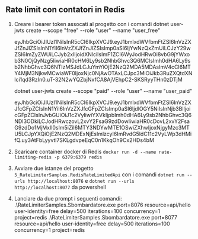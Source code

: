 ## Rate limit con contatori in Redis
1. Creare i bearer token assocati al progetto con i comandi
   dotnet user-jwts create --scope "free" --role "user" --name "user_free"

   eyJhbGciOiJIUzI1NiIsInR5cCI6IkpXVCJ9.eyJ1bmlxdWVfbmFtZSI6InVzZXJfZnJlZSIsInN1YiI6InVzZXJfZnJlZSIsImp0aSI6IjYwNzQxZmUiLCJzY29wZSI6ImZyZWUiLCJyb2xlIjoidXNlciIsImF1ZCI6WyJodHRwOi8vbG9jYWxob3N0OjQyNzg5IiwiaHR0cHM6Ly9sb2NhbGhvc3Q6MCIsImh0dHA6Ly9sb2NhbGhvc3Q6NTIzMSJdLCJuYmYiOjE2NzQ2MDA5MDAsImV4cCI6MTY4MjM3NjkwMCwiaWF0IjoxNjc0NjAwOTAxLCJpc3MiOiJkb3RuZXQtdXNlci1qd3RzIn0.uT-32N2wYQZbjNxfCA8AjVEhpC2-SKSRyyTHn0zDTjM

   dotnet user-jwts create --scope "paid" --role "user" --name "user_paid"

   eyJhbGciOiJIUzI1NiIsInR5cCI6IkpXVCJ9.eyJ1bmlxdWVfbmFtZSI6InVzZXJfcGFpZCIsInN1YiI6InVzZXJfcGFpZCIsImp0aSI6IjdlOGY5NiIsInNjb3BlIjoicGFpZCIsInJvbGUiOiJ1c2VyIiwiYXVkIjpbImh0dHA6Ly9sb2NhbGhvc3Q6NDI3ODkiLCJodHRwczovL2xvY2FsaG9zdDowIiwiaHR0cDovL2xvY2FsaG9zdDo1MjMxIl0sIm5iZiI6MTY3NDYwMTE1OSwiZXhwIjoxNjgyMzc3MTU5LCJpYXQiOjE2NzQ2MDExNjEsImlzcyI6ImRvdG5ldC11c2VyLWp3dHMifQ.uy3AtFbLyyvtl7SKLgdvpeEqC0n1KkqOh9Cx2HDs4bM
2. Scaricare container docker di Redis `docker run -d --name rate-limiting-redis -p 6379:6379 redis`
3. Avviare due istanze del progetto `5_RateLimiterSamples.RedisRateLimitedApi` con i comandi `dotnet run --urls http://localhost:8076` e `dotnet run --urls http://localhost:8077` da powershell
4. Lanciare da due prompt i seguenti comandi:
   .\RateLimiterSamples.Sbombardatore.exe port=8076 resource=api/hello user-identity=free delay=500 iterations=100 concurrency=1 project=redis
   .\RateLimiterSamples.Sbombardatore.exe port=8077 resource=api/hello user-identity=free delay=500 iterations=100 concurrency=1 project=redis